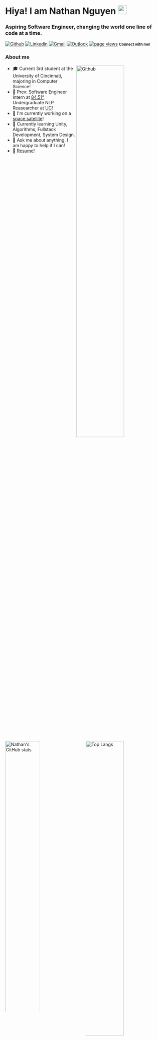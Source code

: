# Hiya! I am Nathan Nguyen <img src="https://media.giphy.com/media/hvRJCLFzcasrR4ia7z/giphy.gif" width="28px" height="28px">


### Aspiring Software Engineer, changing the world one line of code at a time.
[![Github](https://img.shields.io/badge/-Github-000?style=flat&logo=Github&logoColor=white)](https://github.com/Nathann03)
[![Linkedin](https://img.shields.io/badge/-LinkedIn-blue?style=flat&logo=Linkedin&logoColor=white)](https://www.linkedin.com/in/nathanpng/)
[![Gmail](https://img.shields.io/badge/-Gmail-c14438?style=flat&logo=Gmail&logoColor=white)](mailto:nathanpn2003@gmail.com)
[![Outlook](https://img.shields.io/badge/-Outlook-0078D4?style=flat&logo=Microsoft-Outlook&logoColor=white)](mailto:Nguye3np@mail.uc.edu)
[![page views](https://komarev.com/ghpvc/?username=nathann03&color=green)](https://github.com/Nathann03/Nathann03)
<small><b>Connect with me!</b></small>

### About me

<img width="55%" align="right" alt="Github" src="https://raw.githubusercontent.com/onimur/.github/master/.resources/git-header.svg" />

<div align="left" style="width:45%;">
    <ul>
        <li>🎓 Current 3rd student at the University of Cincinnati, majoring in Computer Science!
        </li>
        <li>🏢 Prev: Software Engineer Intern at <a href="https://github.com/8451">84.51°</a>, Undergraduate NLP Reasearcher at <a href="https://ceas.uc.edu/academics/departments/engineering-education/protege-undergraduate-research-program/testing-software-features.html">UC</a>!
        </li>
        <li>🚀 I'm currently working on a <a href="https://uccubecats.github.io/LEOPARDSat-1.html">space satellite</a>!
        </li>
        <li>🌱 Currently learning Unity, Algorithms, Fullstack Development, System Design.
        </li>
        <li>💬 Ask me about anything, I am happy to help if I can!
        </li>
        <li>📝 <a href="">Resume</a>!
    </ul>
</div>



<img align="left" width="47%" alt="Nathan's GitHub stats" src="https://github-readme-stats.vercel.app/api?username=Nathann03&show_icons=true&hide_rank=true&theme=transparent#gh-light-mode-only" />

<img align="right" width="49%" alt="Top Langs" src="https://github-readme-stats.vercel.app/api/top-langs/?username=nathann03&layout=compact&theme=transparent" />



